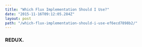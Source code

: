 ```yaml
---
title: "Which Flux Implementation Should I Use?"
date: "2015-11-16T09:12:05.284Z"
layout: post
path: "/which-flux-implementation-should-i-use-ef6ecd7898b2/"
---
```


### REDUX.